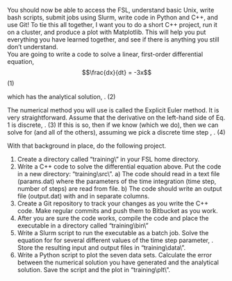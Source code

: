 You should now be able to access the FSL, understand basic Unix, write bash scripts, submit jobs using Slurm, write code in Python and C++, and use Git! To tie this all together, I want you to do a short C++ project, run it on a cluster, and produce a plot with Matplotlib. This will help you put everything you have learned together, and see if there is anything you still don’t understand.  
You are going to write a code to solve a linear, first-order differential equation,  
$$\frac{dx}{dt} = -3x$$ (1)
 
which has the analytical solution,
	 .	(2)

The numerical method you will use is called the Explicit Euler method. It is very straightforward. Assume that the derivative on the left-hand side of Eq. 1 is discrete,
	 . 	(3)
If this is so, then if we know  (which we do), then we can solve for  (and all of the others), assuming we pick a discrete time step  ,
	 . 	(4)

With that background in place, do the following project.
1.	Create a directory called “training\” in your FSL home directory.
2.	Write a C++ code to solve the differential equation above. Put the code in a new directory: “training\src\”.
a)	The code should read in a text file (params.dat) where the parameters of the time integration (time step, number of steps) are read from file.
b)	The code should write an output file (output.dat) with  and  in separate columns.
3.	Create a Git repository to track your changes as you write the C++ code. Make regular commits and push them to Bitbucket as you work.
4.	After you are sure the code works, compile the code and place the executable in a directory called “training\bin\”
5.	Write a Slurm script to run the executable as a batch job. Solve the equation for  for several different values of the time step parameter,  . Store the resulting input and output files in “training\data\”.
6.	Write a Python script to plot the seven data sets. Calculate the error between the numerical solution you have generated and the analytical solution. Save the script and the plot in “training\plt\”.
